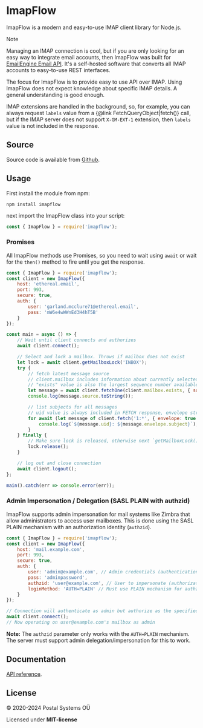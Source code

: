 # ImapFlow

ImapFlow is a modern and easy-to-use IMAP client library for Node.js.

> [!NOTE]
> Managing an IMAP connection is cool, but if you are only looking for an easy way to integrate email accounts, then ImapFlow was built for [EmailEngine Email API](https://emailengine.app/). It's a self-hosted software that converts all IMAP accounts to easy-to-use REST interfaces.

The focus for ImapFlow is to provide easy to use API over IMAP. Using ImapFlow does not expect knowledge about specific IMAP details. A general understanding is good enough.

IMAP extensions are handled in the background, so, for example, you can always request `labels` value from a {@link FetchQueryObject|fetch()} call, but if the IMAP server does not support `X-GM-EXT-1` extension, then `labels` value is not included in the response.

## Source

Source code is available from [Github](https://github.com/postalsys/imapflow).

## Usage

First install the module from npm:

```
npm install imapflow
```

next import the ImapFlow class into your script:

```js
const { ImapFlow } = require('imapflow');
```

### Promises

All ImapFlow methods use Promises, so you need to wait using `await` or wait for the `then()` method to fire until you get the response.

```js
const { ImapFlow } = require('imapflow');
const client = new ImapFlow({
    host: 'ethereal.email',
    port: 993,
    secure: true,
    auth: {
        user: 'garland.mcclure71@ethereal.email',
        pass: 'mW6e4wWWnEd3H4hT5B'
    }
});

const main = async () => {
    // Wait until client connects and authorizes
    await client.connect();

    // Select and lock a mailbox. Throws if mailbox does not exist
    let lock = await client.getMailboxLock('INBOX');
    try {
        // fetch latest message source
        // client.mailbox includes information about currently selected mailbox
        // "exists" value is also the largest sequence number available in the mailbox
        let message = await client.fetchOne(client.mailbox.exists, { source: true });
        console.log(message.source.toString());

        // list subjects for all messages
        // uid value is always included in FETCH response, envelope strings are in unicode.
        for await (let message of client.fetch('1:*', { envelope: true })) {
            console.log(`${message.uid}: ${message.envelope.subject}`);
        }
    } finally {
        // Make sure lock is released, otherwise next `getMailboxLock()` never returns
        lock.release();
    }

    // log out and close connection
    await client.logout();
};

main().catch(err => console.error(err));
```

### Admin Impersonation / Delegation (SASL PLAIN with authzid)

ImapFlow supports admin impersonation for mail systems like Zimbra that allow administrators to access user mailboxes. This is done using the SASL PLAIN mechanism with an authorization identity (`authzid`).

```js
const { ImapFlow } = require('imapflow');
const client = new ImapFlow({
    host: 'mail.example.com',
    port: 993,
    secure: true,
    auth: {
        user: 'admin@example.com', // Admin credentials (authentication identity)
        pass: 'adminpassword',
        authzid: 'user@example.com', // User to impersonate (authorization identity)
        loginMethod: 'AUTH=PLAIN' // Must use PLAIN mechanism for authzid
    }
});

// Connection will authenticate as admin but authorize as the specified user
await client.connect();
// Now operating on user@example.com's mailbox as admin
```

**Note:** The `authzid` parameter only works with the `AUTH=PLAIN` mechanism. The server must support admin delegation/impersonation for this to work.

## Documentation

[API reference](https://imapflow.com/module-imapflow-ImapFlow.html).

## License

&copy; 2020-2024 Postal Systems OÜ

Licensed under **MIT-license**
